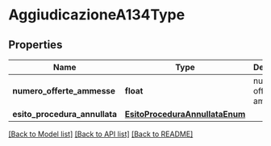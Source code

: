 # AggiudicazioneA134Type

## Properties
Name | Type | Description | Notes
------------ | ------------- | ------------- | -------------
**numero_offerte_ammesse** | **float** | numero di offerte ammesse | 
**esito_procedura_annullata** | [**EsitoProceduraAnnullataEnum**](EsitoProceduraAnnullataEnum.md) |  | [optional] 

[[Back to Model list]](../README.md#documentation-for-models) [[Back to API list]](../README.md#documentation-for-api-endpoints) [[Back to README]](../README.md)

